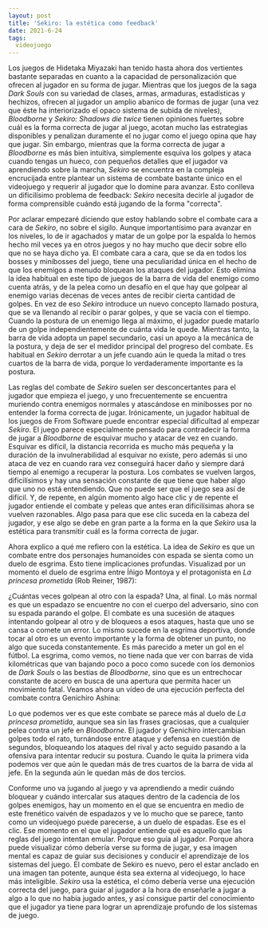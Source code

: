 ```yaml
---
layout: post
title: 'Sekiro: la estética como feedback'
date: 2021-6-24
tags:
  videojuego
---
```

Los juegos de Hidetaka Miyazaki han tenido hasta ahora dos vertientes bastante separadas en cuanto a la capacidad de personalización que ofrecen al jugador en su forma de jugar. Mientras que los juegos de la saga *Dark Souls* con su variedad de clases, armas, armaduras, estadísticas y hechizos, ofrecen al jugador un amplio abanico de formas de jugar (una vez que éste ha interiorizado el opaco sistema de subida de niveles), *Bloodborne* y *Sekiro: Shadows die twice* tienen opiniones fuertes sobre cuál es la forma correcta de jugar al juego, acotan mucho las estrategias disponibles y penalizan duramente el no jugar como el juego opina que hay que jugar. Sin embargo, mientras que la forma correcta de jugar a *Bloodborne* es más bien intuitiva, simplemente esquiva los golpes y ataca cuando tengas un hueco, con pequeños detalles que el jugador va aprendiendo sobre la marcha, *Sekiro* se encuentra en la compleja encrucijada entre plantear un sistema de combate bastante único en el videojuego y requerir al jugador que lo domine para avanzar. Esto conlleva un dificilísimo problema de feedback: *Sekiro* necesita decirle al jugador de forma comprensible cuándo está jugando de la forma "correcta".

Por aclarar empezaré diciendo que estoy hablando sobre el combate cara a cara de *Sekiro*, no sobre el sigilo. Aunque importantísimo para avanzar en los niveles, lo de ir agachados y matar de un golpe por la espalda lo hemos hecho mil veces ya en otros juegos y no hay mucho que decir sobre ello que no se haya dicho ya. El combate cara a cara, que se da en todos los bosses y minibosses del juego, tiene una peculiaridad única en el hecho de que los enemigos a menudo bloquean los ataques del jugador. Esto elimina la idea habitual en este tipo de juegos de la barra de vida del enemigo como cuenta atrás, y de la pelea como un desafío en el que hay que golpear al enemigo varias decenas de veces antes de recibir cierta cantidad de golpes. En vez de eso *Sekiro* introduce un nuevo concepto llamado postura, que se va llenando al recibir o parar golpes, y que se vacía con el tiempo. Cuando la postura de un enemigo llega al máximo, el jugador puede matarlo de un golpe independientemente de cuánta vida le quede. Mientras tanto, la barra de vida adopta un papel secundario, casi un apoyo a la mecánica de la postura, y deja de ser el medidor principal del progreso del combate. Es habitual en *Sekiro* derrotar a un jefe cuando aún le queda la mitad o tres cuartos de la barra de vida, porque lo verdaderamente importante es la postura.

Las reglas del combate de *Sekiro* suelen ser desconcertantes para el jugador que empieza el juego, y uno frecuentemente se encuentra muriendo contra enemigos normales y atascándose en minibosses por no entender la forma correcta de jugar. Irónicamente, un jugador habitual de los juegos de From Software puede encontrar especial dificultad al empezar *Sekiro*. El juego parece especialmente pensado para contradecir la forma de jugar a *Bloodborne* de esquivar mucho y atacar de vez en cuando. Esquivar es difícil, la distancia recorrida es mucho más pequeña y la duración de la invulnerabilidad al esquivar no existe, pero además si uno ataca de vez en cuando rara vez conseguirá hacer daño y siempre dará tiempo al enemigo a recuperar la postura. Los combates se vuelven largos, dificilísimos y hay una sensación constante de que tiene que haber algo que uno no está entendiendo. Que no puede ser que el juego sea así de difícil. Y, de repente, en algún momento algo hace clic y de repente el jugador entiende el combate y peleas que antes eran dificilísimas ahora se vuelven razonables. Algo pasa para que ese clic suceda en la cabeza del jugador, y ese algo se debe en gran parte a la forma en la que *Sekiro* usa la estética para transmitir cuál es la forma correcta de jugar.

Ahora explico a qué me refiero con la estética. La idea de *Sekiro* es que un combate entre dos personajes humanoides con espada se sienta como un duelo de esgrima. Esto tiene implicaciones profundas. Visualizad por un momento el duelo de esgrima entre Íñigo Montoya y el protagonista en *La princesa prometida* (Rob Reiner, 1987):

<youtube id="ZjJoqBV_UVc" />

¿Cuántas veces golpean al otro con la espada? Una, al final. Lo más normal es que un espadazo se encuentre no con el cuerpo del adversario, sino con su espada parando el golpe. El combate es una sucesión de ataques intentando golpear al otro y de bloqueos a esos ataques, hasta que uno se cansa o comete un error. Lo mismo sucede en la esgrima deportiva, donde tocar al otro es un evento importante y la forma de obtener un punto, no algo que suceda constantemente. Es más parecido a meter un gol en el fútbol. La esgrima, como vemos, no tiene nada que ver con barras de vida kilométricas que van bajando poco a poco como sucede con los demonios de *Dark Souls* o las bestias de *Bloodborne*, sino que es un entrechocar constante de acero en busca de una apertura que permita hacer un movimiento fatal. Veamos ahora un vídeo de una ejecución perfecta del combate contra Genichiro Ashina:

<youtube id="UDzBOkt9OYs" />

Lo que podemos ver es que este combate se parece más al duelo de *La princesa prometida*, aunque sea sin las frases graciosas, que a cualquier pelea contra un jefe en *Bloodborne*. El jugador y Genichiro intercambian golpes todo el rato, turnándose entre ataque y defensa en cuestión de segundos, bloqueando los ataques del rival y acto seguido pasando a la ofensiva para intentar reducir su postura. Cuando le quita la primera vida podemos ver que aún le quedan más de tres cuartos de la barra de vida al jefe. En la segunda aún le quedan más de dos tercios.

Conforme uno va jugando al juego y va aprendiendo a medir cuándo bloquear y cuándo intercalar sus ataques dentro de la cadencia de los golpes enemigos, hay un momento en el que se encuentra en medio de este frenético vaivén de espadazos y ve lo mucho que se parece, tanto como un videojuego puede parecerse, a un duelo de espadas. Ese es el clic. Ese momento en el que el jugador entiende qué es aquello que las reglas del juego intentan emular. Porque eso guía al jugador. Porque ahora puede visualizar cómo debería verse su forma de jugar, y esa imagen mental es capaz de guiar sus decisiones y conducir el aprendizaje de los sistemas del juego. El combate de Sekiro es nuevo, pero el estar anclado en una imagen tan potente, aunque ésta sea externa al videojuego, lo hace más inteligible. *Sekiro* usa la estética, el cómo debería verse una ejecución correcta del juego, para guiar al jugador a la hora de enseñarle a jugar a algo a lo que no había jugado antes, y así consigue partir del conocimiento que el jugador ya tiene para lograr un aprendizaje profundo de los sistemas de juego.
